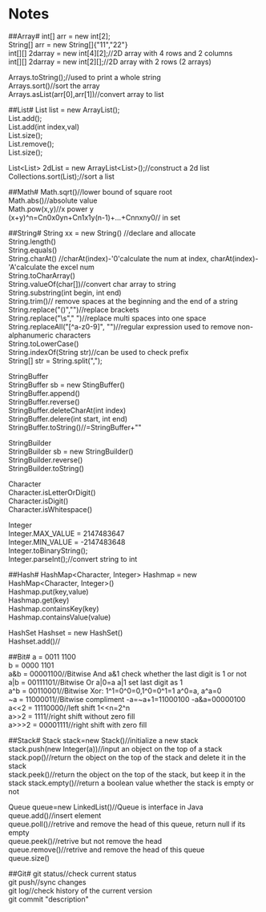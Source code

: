Notes=================##Array#int[] arr = new int[2];  String[] arr = new String[]{"11","22"}  int[][] 2darray = new int[4][2];//2D array with 4 rows and 2 columns  int[][] 2darray = new int[2][];//2D array with 2 rows (2 arrays)  Arrays.toString();//used to print a whole string  Arrays.sort()//sort the array  Arrays.asList(arr[0],arr[1])//convert array to list  ##List#List<Integer> list = new ArrayList<Integer>();  List.add();  List.add(int index,val)  List.size();  List.remove();  List.size();  List<List<Integer>> 2dList = new ArrayList<List<Integer>>();//construct a 2d list  Collections.sort(List);//sort a list  ##Math#Math.sqrt()//lower bound of square root  Math.abs()//absolute value  Math.pow(x,y)//x power y  (x+y)^n=Cn0x0yn+Cn1x1y(n-1)+...+Cnnxny0// in set##String#String xx = new String() //declare and allocate  String.length()  String.equals()  String.charAt()  //charAt(index)-'0'calculate the num at index, charAt(index)-'A'calculate the excel num  String.toCharArray()  String.valueOf(char[])//convert char array to string  String.substring(int begin, int end)  String.trim()// remove spaces at the beginning and the end of a string  String.replace("()","")//replace brackets  String.replace("\\s"," ")//replace multi spaces into one space  String.replaceAll("[^a-z0-9]", "")//regular expression used to remove non-alphanumeric characters  String.toLowerCase()  String.indexOf(String str)//can be used to check prefix  String[] str = String.split(",");  StringBuffer  StringBuffer sb = new StingBuffer()  StringBuffer.append()  StringBuffer.reverse()  StringBuffer.deleteCharAt(int index)  StringBuffer.delere(int start, int end)  StringBuffer.toString()//=StringBuffer+""  StringBuilder  StringBuilder sb = new StringBuilder()  StringBuilder.reverse()  StringBuilder.toString()  Character  Character.isLetterOrDigit()  Character.isDigit()  Character.isWhitespace()  Integer  Integer.MAX_VALUE = 2147483647  Integer.MIN_VALUE = -2147483648  Integer.toBinaryString();  Integer.parseInt();//convert string to int  ##Hash#HashMap<Character, Integer> Hashmap = new HashMap<Character, Integer>()    Hashmap.put(key,value)  Hashmap.get(key)  Hashmap.containsKey(key)  Hashmap.containsValue(value)  HashSet<Integer> Hashset = new HashSet<Integer>()  Hashset.add()//##Bit#a = 0011 1100  b = 0000 1101  a&b = 00001100//Bitwise And a&1 check whether the last digit is 1 or not   a|b = 00111101//Bitwise Or a|0=a a|1 set last digit as 1   a^b = 00110001//Bitwise Xor: 1^1=0^0=0,1^0=0^1=1 a^0=a, a^a=0  ~a = 11000011//Bitwise compliment  -a=~a+1=11000100 -a&a=00000100  a<<2 = 11110000//left shift 1<<n=2^n  a>>2 = 1111//right shift without zero fill  a>>>2 = 00001111//right shift with zero fill  ##Stack#Stack stack=new Stack()//initialize a new stack  stack.push(new Integer(a))//input an object on the top of a stack  stack.pop()//return the object on the top of the stack and delete it in the stack  stack.peek()//return the object on the top of the stack, but keep it in the stackstack.empty()//return a boolean value whether the stack is empty or not    Queue<Integer> queue=new LinkedList<Integer>()//Queue is interface in Java  queue.add()//insert element  queue.poll()//retrive and remove the head of this queue, return null if its empty    queue.peek()//retrive but not remove the head  queue.remove()//retrive and remove the head of this queue  queue.size()  ##Git#git status//check current status  git push//sync changes  git log//check history of the current version  git commit "description"